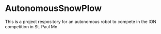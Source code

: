 # AutonomousSnowPlow
This is a project respository for an autonomous robot to compete in the ION competition in St. Paul Mn. 


